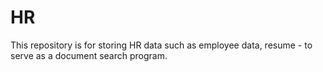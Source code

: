 # HR
This repository is for storing HR data such as employee data, resume - to serve as a document search program.
